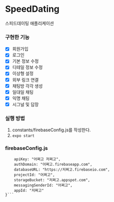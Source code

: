 # SpeedDating
스피드데이팅 애플리케이션

### 구현한 기능
- [x] 회원가입
- [x] 로그인
- [x] 기본 정보 수정
- [x] 디테일 정보 수정
- [x] 이상형 설정
- [x] 외부 링크 연결
- [x] 채팅방 각각 생성
- [x] 일대일 채팅
- [x] 익명 채팅
- [x] 시그널 및 답장

### 실행 방법
1. constants/firebaseConfig.js를 작성한다.
2. `expo start`

### firebaseConfig.js
```export const firebaseConfig = {
    apiKey: "어쩌고 저쩌고",
    authDomain: "어쩌고.firebaseapp.com",
    databaseURL: "https://저쩌고.firebaseio.com",
    projectId: "어쩌고",
    storageBucket: "저쩌고.appspot.com",
    messagingSenderId: "어쩌고",
    appId: "저쩌고"
}```

